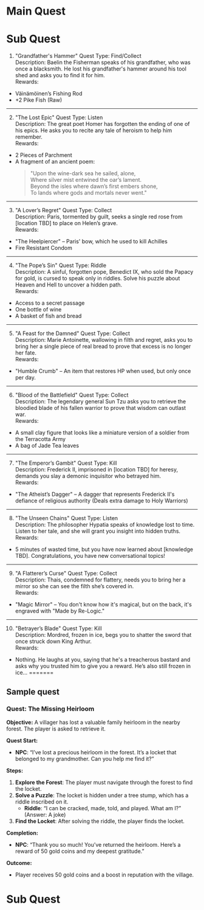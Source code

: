 # Main Quest


# Sub Quest
1. "Grandfather's Hammer"
Quest Type: Find/Collect  
Description: Baelin the Fisherman speaks of his grandfather, who was once a blacksmith. He lost his grandfather's hammer around his tool shed and asks you to find it for him.  
Rewards:  
- Väinämöinen’s Fishing Rod  
- +2 Pike Fish (Raw)  

---

2. "The Lost Epic"
Quest Type: Listen  
Description: The great poet Homer has forgotten the ending of one of his epics. He asks you to recite any tale of heroism to help him remember.  
Rewards:  
- 2 Pieces of Parchment  
- A fragment of an ancient poem:  
  > "Upon the wine-dark sea he sailed, alone,  
  > Where silver mist entwined the oar’s lament.  
  > Beyond the isles where dawn’s first embers shone,  
  > To lands where gods and mortals never went."  

---

3. "A Lover’s Regret"
Quest Type: Collect  
Description: Paris, tormented by guilt, seeks a single red rose from [location TBD] to place on Helen’s grave.  
Rewards:  
- "The Heelpiercer" – Paris' bow, which he used to kill Achilles  
- Fire Resistant Condom  

---

4. "The Pope’s Sin"
Quest Type: Riddle  
Description: A sinful, forgotten pope, Benedict IX, who sold the Papacy for gold, is cursed to speak only in riddles. Solve his puzzle about Heaven and Hell to uncover a hidden path.  
Rewards:  
- Access to a secret passage  
- One bottle of wine  
- A basket of fish and bread  

---

5. "A Feast for the Damned"
Quest Type: Collect  
Description: Marie Antoinette, wallowing in filth and regret, asks you to bring her a single piece of real bread to prove that excess is no longer her fate.  
Rewards:  
- "Humble Crumb" – An item that restores HP when used, but only once per day.

---

6. "Blood of the Battlefield"
Quest Type: Collect  
Description: The legendary general Sun Tzu asks you to retrieve the bloodied blade of his fallen warrior to prove that wisdom can outlast war.  
Rewards:  
- A small clay figure that looks like a miniature version of a soldier from the Terracotta Army  
- A bag of Jade Tea leaves  

---

7. "The Emperor’s Gambit"
Quest Type: Kill  
Description: Frederick II, imprisoned in [location TBD] for heresy, demands you slay a demonic inquisitor who betrayed him.  
Rewards:  
- "The Atheist’s Dagger" – A dagger that represents Frederick II's defiance of religious authority (Deals extra damage to Holy Warriors)  

---

8. "The Unseen Chains"
Quest Type: Listen  
Description: The philosopher Hypatia speaks of knowledge lost to time. Listen to her tale, and she will grant you insight into hidden truths.  
Rewards:  
- 5 minutes of wasted time, but you have now learned about [knowledge TBD]. Congratulations, you have new conversational topics!  

---

9. "A Flatterer’s Curse"
Quest Type: Collect  
Description: Thais, condemned for flattery, needs you to bring her a mirror so she can see the filth she’s covered in.  
Rewards:  
- "Magic Mirror" – You don't know how it's magical, but on the back, it's engraved with "Made by Re-Logic."  

---

10. "Betrayer’s Blade"
Quest Type: Kill  
Description: Mordred, frozen in ice, begs you to shatter the sword that once struck down King Arthur.  
Rewards:  
- Nothing. He laughs at you, saying that he's a treacherous bastard and asks why you trusted him to give you a reward. He’s also still frozen in ice…
=======
## Sample quest

### **Quest: The Missing Heirloom**

**Objective:**
A villager has lost a valuable family heirloom in the nearby forest. The player is asked to retrieve it.

**Quest Start:**
- **NPC**: “I’ve lost a precious heirloom in the forest. It’s a locket that belonged to my grandmother. Can you help me find it?”

**Steps:**
1. **Explore the Forest**: The player must navigate through the forest to find the locket.
2. **Solve a Puzzle**: The locket is hidden under a tree stump, which has a riddle inscribed on it.
   - **Riddle**: “I can be cracked, made, told, and played. What am I?” (Answer: A joke)
3. **Find the Locket**: After solving the riddle, the player finds the locket.

**Completion:**
- **NPC**: “Thank you so much! You’ve returned the heirloom. Here’s a reward of 50 gold coins and my deepest gratitude.”

**Outcome:**
- Player receives 50 gold coins and a boost in reputation with the village.


# Sub Quest

